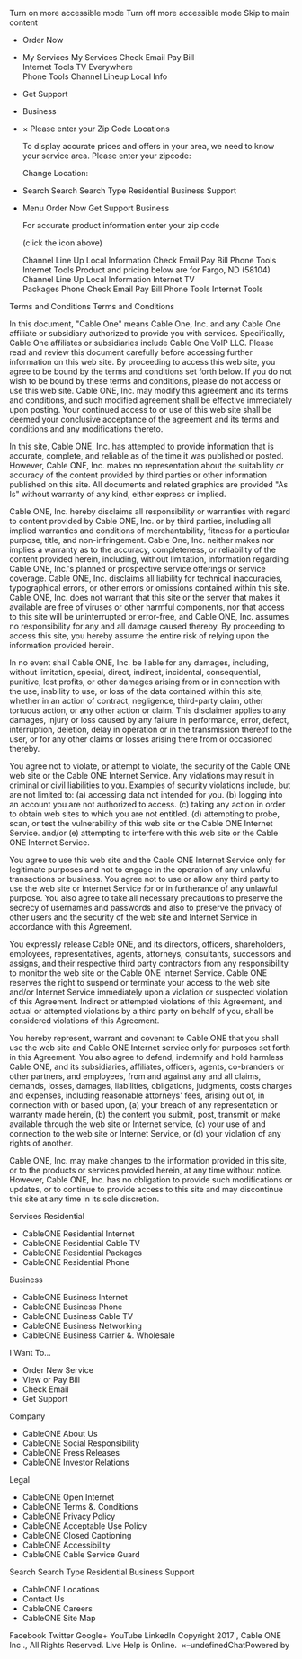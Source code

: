 Turn on more accessible mode Turn off more accessible mode Skip to main content

*   Order Now
*   My Services
    My Services Check Email Pay Bill  
    Internet Tools TV Everywhere  
    Phone Tools Channel Lineup Local Info
*   Get Support
*   Business
*   × Please enter your Zip Code Locations
    
    To display accurate prices and offers in your area, we need to know your service area. Please enter your zipcode:
    
    Change Location:
*   Search Search Search Type Residential Business Support
*   Menu
    Order Now Get Support Business
    
    For accurate product information enter your zip code
    
    (click the icon above)
    
    Channel Line Up Local Information Check Email Pay Bill Phone Tools Internet Tools Product and pricing below are for Fargo, ND (58104) Channel Line Up Local Information Internet TV  
    Packages Phone Check Email Pay Bill Phone Tools Internet Tools

Terms and Conditions Terms and Conditions

In this document, "Cable One" means Cable One, Inc. and any Cable One affiliate or subsidiary authorized to provide you with services. Specifically, Cable One affiliates or subsidiaries include Cable One VoIP LLC. Please read and review this document carefully before accessing further information on this web site. By proceeding to access this web site, you agree to be bound by the terms and conditions set forth below. If you do not wish to be bound by these terms and conditions, please do not access or use this web site. Cable ONE, Inc. may modify this agreement and its terms and conditions, and such modified agreement shall be effective immediately upon posting. Your continued access to or use of this web site shall be deemed your conclusive acceptance of the agreement and its terms and conditions and any modifications thereto.

In this site, Cable ONE, Inc. has attempted to provide information that is accurate, complete, and reliable as of the time it was published or posted. However, Cable ONE, Inc. makes no representation about the suitability or accuracy of the content provided by third parties or other information published on this site. All documents and related graphics are provided "As Is" without warranty of any kind, either express or implied.

Cable ONE, Inc. hereby disclaims all responsibility or warranties with regard to content provided by Cable ONE, Inc. or by third parties, including all implied warranties and conditions of merchantability, fitness for a particular purpose, title, and non-infringement. Cable One, Inc. neither makes nor implies a warranty as to the accuracy, completeness, or reliability of the content provided herein, including, without limitation, information regarding Cable ONE, Inc.'s planned or prospective service offerings or service coverage. Cable ONE, Inc. disclaims all liability for technical inaccuracies, typographical errors, or other errors or omissions contained within this site. Cable ONE, Inc. does not warrant that this site or the server that makes it available are free of viruses or other harmful components, nor that access to this site will be uninterrupted or error-free, and Cable ONE, Inc. assumes no responsibility for any and all damage caused thereby. By proceeding to access this site, you hereby assume the entire risk of relying upon the information provided herein.

In no event shall Cable ONE, Inc. be liable for any damages, including, without limitation, special, direct, indirect, incidental, consequential, punitive, lost profits, or other damages arising from or in connection with the use, inability to use, or loss of the data contained within this site, whether in an action of contract, negligence, third-party claim, other tortuous action, or any other action or claim. This disclaimer applies to any damages, injury or loss caused by any failure in performance, error, defect, interruption, deletion, delay in operation or in the transmission thereof to the user, or for any other claims or losses arising there from or occasioned thereby.

You agree not to violate, or attempt to violate, the security of the Cable ONE web site or the Cable ONE Internet Service. Any violations may result in criminal or civil liabilities to you. Examples of security violations include, but are not limited to: (a) accessing data not intended for you. (b) logging into an account you are not authorized to access. (c) taking any action in order to obtain web sites to which you are not entitled. (d) attempting to probe, scan, or test the vulnerability of this web site or the Cable ONE Internet Service. and/or (e) attempting to interfere with this web site or the Cable ONE Internet Service.

You agree to use this web site and the Cable ONE Internet Service only for legitimate purposes and not to engage in the operation of any unlawful transactions or business. You agree not to use or allow any third party to use the web site or Internet Service for or in furtherance of any unlawful purpose. You also agree to take all necessary precautions to preserve the secrecy of usernames and passwords and also to preserve the privacy of other users and the security of the web site and Internet Service in accordance with this Agreement.

You expressly release Cable ONE, and its directors, officers, shareholders, employees, representatives, agents, attorneys, consultants, successors and assigns, and their respective third party contractors from any responsibility to monitor the web site or the Cable ONE Internet Service. Cable ONE reserves the right to suspend or terminate your access to the web site and/or Internet Service immediately upon a violation or suspected violation of this Agreement. Indirect or attempted violations of this Agreement, and actual or attempted violations by a third party on behalf of you, shall be considered violations of this Agreement.

You hereby represent, warrant and covenant to Cable ONE that you shall use the web site and Cable ONE Internet service only for purposes set forth in this Agreement. You also agree to defend, indemnify and hold harmless Cable ONE, and its subsidiaries, affiliates, officers, agents, co-branders or other partners, and employees, from and against any and all claims, demands, losses, damages, liabilities, obligations, judgments, costs charges and expenses, including reasonable attorneys' fees, arising out of, in connection with or based upon, (a) your breach of any representation or warranty made herein, (b) the content you submit, post, transmit or make available through the web site or Internet service, (c) your use of and connection to the web site or Internet Service, or (d) your violation of any rights of another.

Cable ONE, Inc. may make changes to the information provided in this site, or to the products or services provided herein, at any time without notice. However, Cable ONE, Inc. has no obligation to provide such modifications or updates, or to continue to provide access to this site and may discontinue this site at any time in its sole discretion.

Services Residential

*   CableONE Residential Internet
*   CableONE Residential Cable TV
*   CableONE Residential Packages
*   CableONE Residential Phone

Business

*   CableONE Business Internet
*   CableONE Business Phone
*   CableONE Business Cable TV
*   CableONE Business Networking
*   CableONE Business Carrier &. Wholesale

I Want To...

*   Order New Service
*   View or Pay Bill
*   Check Email
*   Get Support

Company

*   CableONE About Us
*   CableONE Social Responsibility
*   CableONE Press Releases
*   CableONE Investor Relations

Legal

*   CableONE Open Internet
*   CableONE Terms &. Conditions
*   CableONE Privacy Policy
*   CableONE Acceptable Use Policy
*   CableONE Closed Captioning
*   CableONE Accessibility
*   CableONE Cable Service Guard

Search Search Type Residential Business Support

*   CableONE Locations
*   Contact Us
*   CableONE Careers
*   CableONE Site Map

Facebook Twitter Google+ YouTube LinkedIn Copyright 2017 , Cable ONE Inc ., All Rights Reserved. Live Help is Online.  ×–undefinedChatPowered by